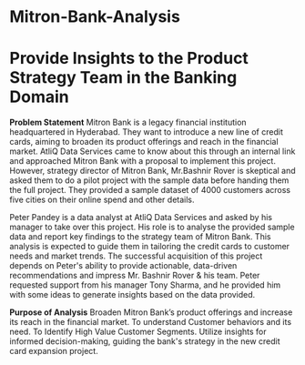 # Mitron-Bank-Analysis

# Provide Insights to the Product Strategy Team in the Banking Domain﻿

**Problem Statement**
Mitron Bank is a legacy financial institution headquartered in Hyderabad. They want to introduce a new line of credit cards, aiming to broaden its product offerings and reach in the financial market.
AtliQ Data Services came to know about this through an internal link and approached Mitron Bank with a proposal to implement this project. However, strategy director of Mitron Bank, Mr.Bashnir Rover is skeptical and asked them to do a pilot project with the sample data before handing them the full project. They provided a sample dataset of 4000 customers across five cities on their online spend and other details.

Peter Pandey is a data analyst at AtliQ Data Services and asked by his manager to take over this project. His role is to analyse the provided sample data and report key findings to the strategy team of Mitron Bank. This analysis is expected to guide them in tailoring the credit cards to customer needs and market trends. The successful acquisition of this project depends on Peter's ability to provide actionable, data-driven recommendations and impress Mr. Bashnir Rover & his team. Peter requested support from his manager Tony Sharma, and he provided him with some ideas to generate insights based on the data provided.

**Purpose of Analysis**
  Broaden Mitron Bank’s product offerings and increase its reach in the financial market.
  To understand Customer behaviors and its need.
  To Identify High Value Customer Segments.
  Utilize insights for informed decision-making, guiding the bank's strategy in the new credit card expansion project.
